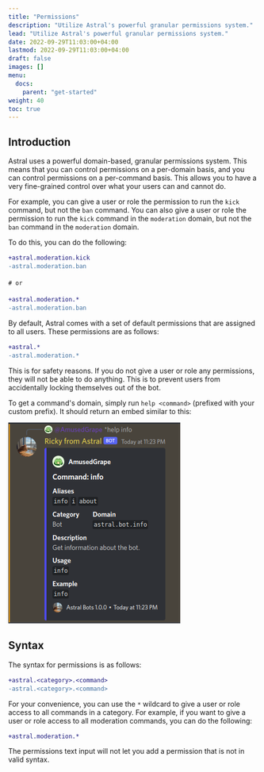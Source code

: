 ```yaml
---
title: "Permissions"
description: "Utilize Astral's powerful granular permissions system."
lead: "Utilize Astral's powerful granular permissions system."
date: 2022-09-29T11:03:00+04:00
lastmod: 2022-09-29T11:03:00+04:00
draft: false
images: []
menu:
  docs:
    parent: "get-started"
weight: 40
toc: true
---
```


## Introduction

Astral uses a powerful domain-based, granular permissions system. This means that you can control permissions on a per-domain basis, and you can control permissions on a per-command basis. This allows you to have a very fine-grained control over what your users can and cannot do.

For example, you can give a user or role the permission to run the `kick` command, but not the `ban` command. You can also give a user or role the permission to run the `kick` command in the `moderation` domain, but not the `ban` command in the `moderation` domain.

To do this, you can do the following:

```diff
+astral.moderation.kick
-astral.moderation.ban

# or

+astral.moderation.*
-astral.moderation.ban
```

By default, Astral comes with a set of default permissions that are assigned to all users. These permissions are as follows:

```diff
+astral.*
-astral.moderation.*
```

This is for safety reasons. If you do not give a user or role any permissions, they will not be able to do anything. This is to prevent users from accidentally locking themselves out of the bot.

To get a command's domain, simply run `help <command>` (prefixed with your custom prefix). It should return an embed similar to this:

![Help Command Embed](embed.png)

## Syntax

The syntax for permissions is as follows:

```diff
+astral.<category>.<command>
-astral.<category>.<command>
```

For your convenience, you can use the `*` wildcard to give a user or role access to all commands in a category. For example, if you want to give a user or role access to all moderation commands, you can do the following:

```diff
+astral.moderation.*
```

The permissions text input will not let you add a permission that is not in valid syntax.
